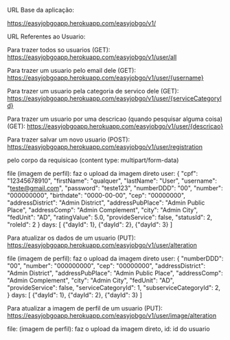 URL Base da aplicação:

https://easyjobgoapp.herokuapp.com/easyjobgo/v1/

URL Referentes ao Usuario:

Para trazer todos so usuarios (GET):
https://easyjobgoapp.herokuapp.com/easyjobgo/v1/user/all

Para trazer um usuario pelo email dele (GET):
https://easyjobgoapp.herokuapp.com/easyjobgo/v1/user/{username}

Para trazer um usuario pela categoria de servico dele (GET):
https://easyjobgoapp.herokuapp.com/easyjobgo/v1/user/{serviceCategoryId}

Para trazer um usuario por uma descricao (quando pesquisar alguma coisa) (GET):
https://easyjobgoapp.herokuapp.com/easyjobgo/v1/user/{descricao}

Para trazer salvar um novo usuario (POST):
https://easyjobgoapp.herokuapp.com/easyjobgo/v1/user/registration

pelo corpo da requisicao (content type: multipart/form-data)

file (imagem de perfil): faz o upload da imagem direto
user:
{
	"cpf": "12345678910",
	"firstName": "qualquer",
	"lastName": "User",
	"username": "teste@gmail.com",
	"password": "teste123",
	"numberDDD": "00",
	"number": "000000000",
	"birthdate": "0000-00-00",
	"cep": "00000000",
	"addressDistrict": "Admin District",
	"addressPubPlace": "Admin Public Place",
	"addressComp": "Admin Complement",
	"city": "Admin City",
	"fedUnit": "AD",
	"ratingValue": 5.0,
	"provideService": false,
	"statusId": 2,
	"roleId": 2
}
days:
[
	{"dayId": 1},
	{"dayId": 2},
	{"dayId": 3}
]

Para atualizar os dados de um usuario (PUT):
https://easyjobgoapp.herokuapp.com/easyjobgo/v1/user/alteration

file (imagem de perfil): faz o upload da imagem direto
user:
{
	"numberDDD": "00",
	"number": "000000000",
	"cep": "00000000",
	"addressDistrict": "Admin District",
	"addressPubPlace": "Admin Public Place",
	"addressComp": "Admin Complement",
	"city": "Admin City",
	"fedUnit": "AD",
	"provideService": false,
    "serviceCategoryId": 1,
    "subserviceCategoryId": 2,
}
days:
[
	{"dayId": 1},
	{"dayId": 2},
	{"dayId": 3}
]


Para atualizar a imagem de perfil de um usuario (PUT):
https://easyjobgoapp.herokuapp.com/easyjobgo/v1/user/image/alteration

file: (imagem de perfil): faz o upload da imagem direto,
id: id do usuario


